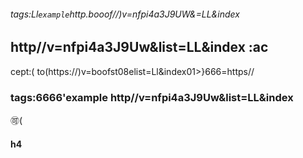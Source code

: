 ###### tags:Ll`example`http.booof//)v=nfpi4a3J9UW&=LL&index
http//v=nfpi4a3J9Uw&list=LL&index
:ac
----
cept:(
to(https://)v=boofst08elist=Ll&index01>}666=https//

### tags:6666'example http//v=nfpi4a3J9Uw&list=LL&index
:accept:(
#### h4